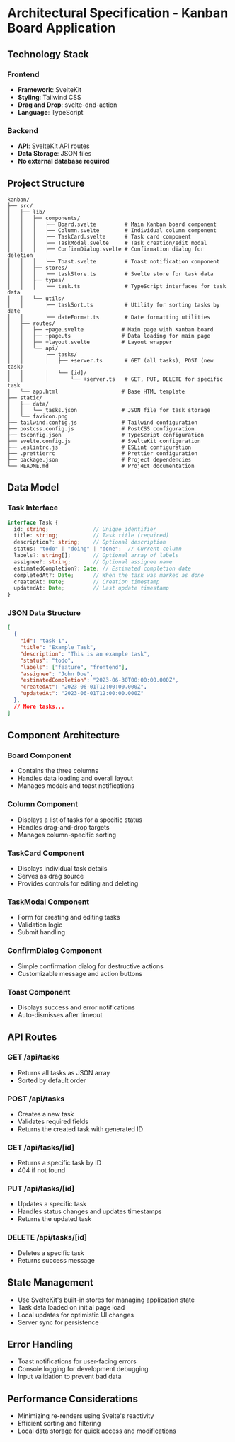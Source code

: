 # Architectural Specification - Kanban Board Application

## Technology Stack

### Frontend
- **Framework**: SvelteKit
- **Styling**: Tailwind CSS
- **Drag and Drop**: svelte-dnd-action
- **Language**: TypeScript

### Backend
- **API**: SvelteKit API routes
- **Data Storage**: JSON files
- **No external database required**

## Project Structure

```
kanban/
├── src/
│   ├── lib/
│   │   ├── components/
│   │   │   ├── Board.svelte         # Main Kanban board component
│   │   │   ├── Column.svelte        # Individual column component
│   │   │   ├── TaskCard.svelte      # Task card component
│   │   │   ├── TaskModal.svelte     # Task creation/edit modal
│   │   │   ├── ConfirmDialog.svelte # Confirmation dialog for deletion
│   │   │   └── Toast.svelte         # Toast notification component
│   │   ├── stores/
│   │   │   └── taskStore.ts         # Svelte store for task data
│   │   ├── types/
│   │   │   └── task.ts              # TypeScript interfaces for task data
│   │   └── utils/
│   │       ├── taskSort.ts          # Utility for sorting tasks by date
│   │       └── dateFormat.ts        # Date formatting utilities
│   ├── routes/
│   │   ├── +page.svelte            # Main page with Kanban board
│   │   ├── +page.ts                # Data loading for main page
│   │   ├── +layout.svelte          # Layout wrapper
│   │   └── api/
│   │       ├── tasks/
│   │       │   ├── +server.ts       # GET (all tasks), POST (new task)
│   │       │   └── [id]/
│   │       │       └── +server.ts   # GET, PUT, DELETE for specific task
│   └── app.html                    # Base HTML template
├── static/
│   ├── data/
│   │   └── tasks.json              # JSON file for task storage
│   └── favicon.png
├── tailwind.config.js              # Tailwind configuration
├── postcss.config.js               # PostCSS configuration
├── tsconfig.json                   # TypeScript configuration
├── svelte.config.js                # SvelteKit configuration
├── .eslintrc.js                    # ESLint configuration
├── .prettierrc                     # Prettier configuration
├── package.json                    # Project dependencies
└── README.md                       # Project documentation
```

## Data Model

### Task Interface
```typescript
interface Task {
  id: string;              // Unique identifier
  title: string;           // Task title (required)
  description?: string;    // Optional description
  status: "todo" | "doing" | "done";  // Current column
  labels?: string[];       // Optional array of labels
  assignee?: string;       // Optional assignee name
  estimatedCompletion?: Date; // Estimated completion date
  completedAt?: Date;      // When the task was marked as done
  createdAt: Date;         // Creation timestamp
  updatedAt: Date;         // Last update timestamp
}
```

### JSON Data Structure
```json
[
  {
    "id": "task-1",
    "title": "Example Task",
    "description": "This is an example task",
    "status": "todo",
    "labels": ["feature", "frontend"],
    "assignee": "John Doe",
    "estimatedCompletion": "2023-06-30T00:00:00.000Z",
    "createdAt": "2023-06-01T12:00:00.000Z",
    "updatedAt": "2023-06-01T12:00:00.000Z"
  },
  // More tasks...
]
```

## Component Architecture

### Board Component
- Contains the three columns
- Handles data loading and overall layout
- Manages modals and toast notifications

### Column Component
- Displays a list of tasks for a specific status
- Handles drag-and-drop targets
- Manages column-specific sorting

### TaskCard Component
- Displays individual task details
- Serves as drag source
- Provides controls for editing and deleting

### TaskModal Component
- Form for creating and editing tasks
- Validation logic
- Submit handling

### ConfirmDialog Component
- Simple confirmation dialog for destructive actions
- Customizable message and action buttons

### Toast Component
- Displays success and error notifications
- Auto-dismisses after timeout

## API Routes

### GET /api/tasks
- Returns all tasks as JSON array
- Sorted by default order

### POST /api/tasks
- Creates a new task
- Validates required fields
- Returns the created task with generated ID

### GET /api/tasks/[id]
- Returns a specific task by ID
- 404 if not found

### PUT /api/tasks/[id]
- Updates a specific task
- Handles status changes and updates timestamps
- Returns the updated task

### DELETE /api/tasks/[id]
- Deletes a specific task
- Returns success message

## State Management
- Use SvelteKit's built-in stores for managing application state
- Task data loaded on initial page load
- Local updates for optimistic UI changes
- Server sync for persistence

## Error Handling
- Toast notifications for user-facing errors
- Console logging for development debugging
- Input validation to prevent bad data

## Performance Considerations
- Minimizing re-renders using Svelte's reactivity
- Efficient sorting and filtering
- Local data storage for quick access and modifications